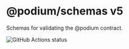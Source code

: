 # @podium/schemas v5

Schemas for validating the @podium contract.

![GitHub Actions status](https://github.com/podium-lib/schemas/workflows/Run%20Lint%20and%20Tests/badge.svg)
